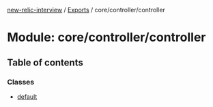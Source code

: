 [new-relic-interview](../README.md) / [Exports](../modules.md) /
core/controller/controller

# Module: core/controller/controller

## Table of contents

### Classes

- [default](../classes/core_controller_controller.default.md)
